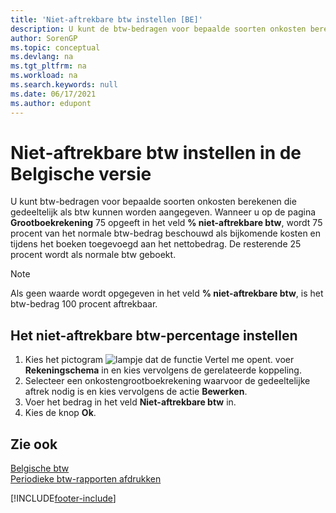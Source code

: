 ```yaml
---
title: 'Niet-aftrekbare btw instellen [BE]'
description: U kunt de btw-bedragen voor bepaalde soorten onkosten berekenen die gedeeltelijk als btw kunnen worden aangegeven.
author: SorenGP
ms.topic: conceptual
ms.devlang: na
ms.tgt_pltfrm: na
ms.workload: na
ms.search.keywords: null
ms.date: 06/17/2021
ms.author: edupont
---
```

# <a name="set-up-non-deductible-vat-in-the-belgian-version"></a><a name="set-up-non-deductible-vat-in-the-belgian-version"></a>Niet-aftrekbare btw instellen in de Belgische versie
U kunt btw-bedragen voor bepaalde soorten onkosten berekenen die gedeeltelijk als btw kunnen worden aangegeven. Wanneer u op de pagina **Grootboekrekening** 75 opgeeft in het veld **% niet-aftrekbare btw**, wordt 75 procent van het normale btw-bedrag beschouwd als bijkomende kosten en tijdens het boeken toegevoegd aan het nettobedrag. De resterende 25 procent wordt als normale btw geboekt.  

> [!NOTE]  
>  Als geen waarde wordt opgegeven in het veld **% niet-aftrekbare btw**, is het btw-bedrag 100 procent aftrekbaar.  

## <a name="to-set-up-the-non-deductible-vat-percentage"></a><a name="to-set-up-the-non-deductible-vat-percentage"></a>Het niet-aftrekbare btw-percentage instellen

1.  Kies het pictogram ![lampje dat de functie Vertel me opent.](../../media/ui-search/search_small.png "Vertel me wat u wilt doen") voer **Rekeningschema** in en kies vervolgens de gerelateerde koppeling.  
2.  Selecteer een onkostengrootboekrekening waarvoor de gedeeltelijke aftrek nodig is en kies vervolgens de actie **Bewerken**.  
3.  Voer het bedrag in het veld **Niet-aftrekbare btw** in.  
4.  Kies de knop **Ok**.  

## <a name="see-also"></a><a name="see-also"></a>Zie ook
 [Belgische btw](belgian-vat.md)   
 [Periodieke btw-rapporten afdrukken](how-to-print-periodic-vat-reports.md)


[!INCLUDE[footer-include](../../includes/footer-banner.md)]

